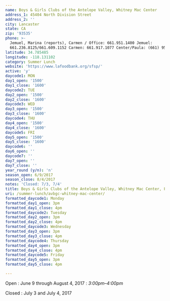 ```yaml
---
name: Boys & Girls Clubs of the Antelope Valley, Whitney Mac Center
address_1: 45404 North Division Street
address_2: ''
city: Lancaster
state: CA
zip: '93535'
phone: >-
  Jemuel, Marina (reports), Carmen / Office: 661.951.1400 Jemuel:
  661.236.8125/661.609.1152 Carmen: 661.917.1077 Center/Paula: (661) 951-1400
latitude: 34.785485
longitude: -118.131102
category: Summer Lunch
website: 'https://www.lafoodbank.org/sfsp/'
active: 'y'
daycode1: MON
day1_open: '1500'
day1_close: '1600'
daycode2: TUE
day2_open: '1500'
day2_close: '1600'
daycode3: WED
day3_open: '1500'
day3_close: '1600'
daycode4: THU
day4_open: '1500'
day4_close: '1600'
daycode5: FRI
day5_open: '1500'
day5_close: '1600'
daycode6: ''
day6_open: ''
daycode7: ''
day7_open: ''
day7_close: ''
year_round (y/n): 'n'
season_open: 6/9/2017
season_close: 8/4/2017
notes: 'Closed: 7/3, 7/4'
title: Boys & Girls Clubs of the Antelope Valley, Whitney Mac Center, Food Oasis Los Angeles
uri: /summer-lunch/avbgc-whitney-mac-center/
formatted_daycode1: Monday
formatted_day1_open: 3pm
formatted_day1_close: 4pm
formatted_daycode2: Tuesday
formatted_day2_open: 3pm
formatted_day2_close: 4pm
formatted_daycode3: Wednesday
formatted_day3_open: 3pm
formatted_day3_close: 4pm
formatted_daycode4: Thursday
formatted_day4_open: 3pm
formatted_day4_close: 4pm
formatted_daycode5: Friday
formatted_day5_open: 3pm
formatted_day5_close: 4pm

---
```


Open
: June 9 through August 4, 2017
: _3:00pm–4:00pm_

Closed
: July 3 and July 4, 2017
